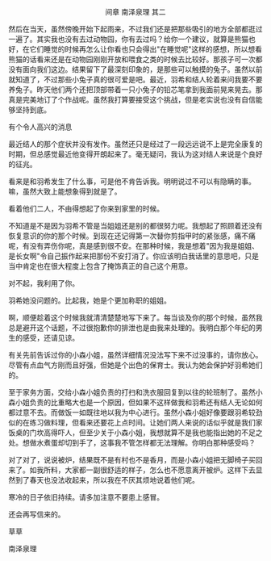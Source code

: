 <p align="center">间章 南泽泉理 其二</p>

然后在当天，虽然傍晚开始下起雨来，不过我们还是把那些吸引的地方全部都逛过一遍了。其实我也没有去过动物园，你有去过吗？给你一个建议，就算是熊猫也好，在它们睡觉的时候再怎么让你看也只会得出"在睡觉呢"这样的感想，所以想看熊猫的话看来还是在动物园刚刚开放和喂食之类的时候去比较好。那孩子可一次都没有面向我们这边。结果留下了最深刻印象的，是那些可以触摸的兔子。虽然以前就知道了，不过那些小兔子真的很可爱是吧。最近，羽希和结人轮着来问我要不要养兔子。昨天他们两个还把顶部带着一只小兔子的铅芯笔拿到我面前晃来晃去。那真是完美地订了个作战呢。虽然我打算要接受这个挑战，但是老实说也没有自信能够坚持到底。

有个令人高兴的消息

最近结人的那个症状并没有发作。虽然还只是经过了一段远远说不上是完全康复的时期，但总感觉最近他变得开朗起来了。毫无疑问，我认为这对结人来说是个良好的征兆。

看来是和羽希发生了什么事，可是他不肯告诉我。明明说过不可以有隐瞒的事。嘛，虽然大致上能想象得到就是了。

看着他们二人，不由得想起了你来到家里的时候。

不知道是不是因为羽希不管是当姐姐还是别的都很努力呢。我想起了照顾着还没有恢复意识的你的那个时候。到现在还记得第一次替你剪指甲时的紧张感，痛不痛呢，有没有弄伤你呢，真是感到很不安。在那种时候，我是想着"因为我是姐姐、是长女啊"令自己振作起来把那份不安打消了。你应该明白我话里的意思吧，只是当中肯定也在很大程度上包含了掩饰真正的自己这个用意。

对不起，我利用了你。

羽希她没问题的。比起我，她是个更加称职的姐姐。

啊，顺便趁着这个时候我就清清楚楚地写下来了。每当谈及你的那个时候，虽然我总是避开这个话题，不过很抱歉你的排泄也是由我来处理的。我明白那个年纪的男生的感受，还请见谅。

有关先前告诉过你的小森小姐，虽然详细情况没法写下来不过没事的，请你放心。尽管有点血气方刚而且好强，但她是个出色的保育士。我认为她会保护好羽希她们的。

至于家务方面，交给小森小姐负责的打扫和洗衣服回复到以往的轮班制了。虽然小森小姐负责的比重略大也是一个原因，但如果不这样做我和羽希还有结人无论如何都过意不去。而做饭一如既往地以我为中心进行。虽然小森小姐好像要跟羽希较劲似的在练习做料理，但看来还要花上点时间。让她们两人来说的话似乎就是我们家饭桌的门坎高得吓人，但至少关于小森小姐，我想就算不是我也能指出她的不足之处。想做水煮蛋却切到手了，这事我不管怎样都无法理解。你明白那种感受吗？

对了对了，说说被炉，结果既不是有村也不是香月，而是小森小姐把无脚椅子买回来了。如我所料，大家都一副很舒适的样子，怎么也不愿意离开被炉。这样下去显然到了春天也没法收起来，所以我在不厌其烦地说着他们呢。

寒冷的日子依旧持续。请多加注意不要患上感冒。

还会再写信来的。

草草

南泽泉理

